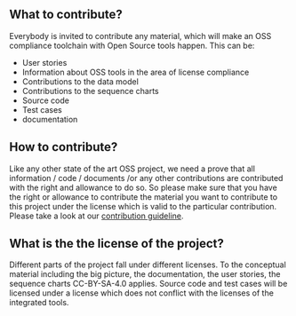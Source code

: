 ## What to contribute?
Everybody is invited to contribute any material, which will make an OSS compliance toolchain with Open Source tools happen. This can be:
* User stories
* Information about OSS tools in the area of license compliance
* Contributions to the data model
* Contributions to the sequence charts
* Source code
* Test cases
* documentation


## How to contribute?
Like any other state of the art OSS project, we need a prove that all information / code / documents /or any other contributions are contributed with the right and allowance to do so.
So please make sure that you have the right or allowance to contribute the material you want to contribute to this project under the license which is valid to the particular contribution. 
Please take a look at our [contribution guideline](./CONTRIBUTING.md).

## What is the the license of the project?
Different parts of the project fall under different licenses. To the conceptual material including the big picture, the documentation, the user stories, the sequence charts CC-BY-SA-4.0 applies. Source code and test cases will be licensed under a license which does not conflict with the licenses of the integrated tools. 



